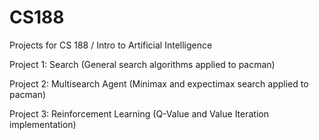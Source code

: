 # CS188
Projects for CS 188 / Intro to Artificial Intelligence

Project 1: Search (General search algorithms applied to pacman)

Project 2: Multisearch Agent (Minimax and expectimax search applied to pacman)

Project 3: Reinforcement Learning (Q-Value and Value Iteration implementation)
